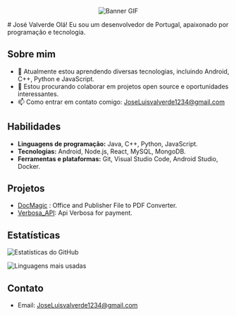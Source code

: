 <!-- Início do banner GIF -->
<p align="center">
  <img src="https://media.giphy.com/media/qgQUggAC3Pfv687qPC/giphy.gif" alt="Banner GIF">
</p>
<!-- Fim do banner GIF -->
# José Valverde
Olá! Eu sou um desenvolvedor de Portugal, apaixonado por programação e tecnologia.


## Sobre mim
- 🌱 Atualmente estou aprendendo diversas tecnologias, incluindo Android, C++, Python e JavaScript.
- 👯 Estou procurando colaborar em projetos open source e oportunidades interessantes.
- 📫 Como entrar em contato comigo: JoseLuisvalverde1234@gmail.com

## Habilidades
- **Linguagens de programação:** Java, C++, Python, JavaScript.
- **Tecnologias:** Android, Node.js, React, MySQL, MongoDB.
- **Ferramentas e plataformas:** Git, Visual Studio Code, Android Studio, Docker.

## Projetos
- [DocMagic](https://github.com/ValverdeJos/DocMagic) : Office and Publisher File to PDF Converter.
- [Verbosa_API](https://github.com/ValverdeJos/Verbosa_API): Api Verbosa for payment.


## Estatísticas
![Estatísticas do GitHub](https://github-readme-stats.vercel.app/api?username=ValverdeJos&show_icons=true&theme=synthwave)

![Linguagens mais usadas](https://github-readme-stats.vercel.app/api/top-langs/?username=ValverdeJos&layout=compact&theme=synthwave)


## Contato
- Email: JoseLuisvalverde1234@gmail.com

